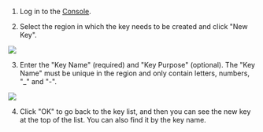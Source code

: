 1. Log in to the [Console](https://console.cloud.tencent.com/kms).

2. Select the region in which the key needs to be created and click "New Key".

![](https://mc.qcloudimg.com/static/img/6375ab317c0f8a296c014bbd0b475156/create_1.png)

3. Enter the "Key Name" (required) and "Key Purpose" (optional). The "Key Name" must be unique in the region and only contain letters, numbers, "_" and "-".

![](https://mc.qcloudimg.com/static/img/bdc1cc2a1b3193dbb864f694c2829aaf/create_2.png)

4. Click "OK" to go back to the key list, and then you can see the new key at the top of the list. You can also find it by the key name.
